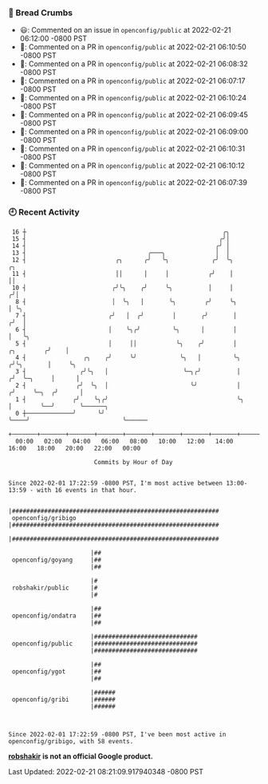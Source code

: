 ### 🍞 Bread Crumbs

 * 😃: Commented on an issue in `openconfig/public` at 2022-02-21 06:12:00 -0800 PST
 * 💬: Commented on a PR in  `openconfig/public` at 2022-02-21 06:10:50 -0800 PST
 * 💬: Commented on a PR in  `openconfig/public` at 2022-02-21 06:08:32 -0800 PST
 * 💬: Commented on a PR in  `openconfig/public` at 2022-02-21 06:07:17 -0800 PST
 * 💬: Commented on a PR in  `openconfig/public` at 2022-02-21 06:10:24 -0800 PST
 * 💬: Commented on a PR in  `openconfig/public` at 2022-02-21 06:09:45 -0800 PST
 * 💬: Commented on a PR in  `openconfig/public` at 2022-02-21 06:09:00 -0800 PST
 * 💬: Commented on a PR in  `openconfig/public` at 2022-02-21 06:10:31 -0800 PST
 * 💬: Commented on a PR in  `openconfig/public` at 2022-02-21 06:10:12 -0800 PST
 * 💬: Commented on a PR in  `openconfig/public` at 2022-02-21 06:07:39 -0800 PST

### 🕘 Recent Activity
```
 16 ┼                                                       ╭╮
 15 ┤                                                      ╭╯│
 14 ┤                                                     ╭╯ │
 13 ┤                                  ╭───╮              │  │
 12 ┤                         ╭╮      ╭╯   ╰╮            ╭╯  ╰╮                       ╭╮
 11 ┤                         ││      │     │           ╭╯    │                       ││
 10 ┤                        ╭╯╰╮    ╭╯     ╰╮          │     │                      ╭╯│
  8 ┤                        │  ╰╮   │       ╰╮        ╭╯     ╰╮                     │ ╰╮
  7 ┤                       ╭╯   │  ╭╯        │       ╭╯       │                    ╭╯  │
  6 ┤                       │    ╰╮╭╯         ╰╮      │        │                    │   ╰╮
  5 ┤                       │     ││           ╰╮    ╭╯        │         ╭╮        ╭╯    │
  4 ┤                ╭╮    ╭╯     ╰╯            ╰╮   │         ╰╮       ╭╯╰╮       │     ╰╮
  3 ┤               ╭╯╰╮   │                     ╰─╮╭╯          │      ╭╯  ╰─╮     │      │
  2 ┤              ╭╯  ╰╮  │                       ╰╯           │     ╭╯     ╰─╮  ╭╯      │
  1 ┤             ╭╯    ╰╮╭╯                                    ╰╮    │        ╰──╯       ╰──────╮
  0 ┼─────────────╯      ╰╯                                      ╰────╯                          ╰──────
    +───────+───────+───────+───────+───────+───────+───────+───────+───────+───────+───────+───────+────
  00:00   02:00   04:00   06:00   08:00   10:00   12:00   14:00   16:00   18:00   20:00   22:00   00:00   

						Commits by Hour of Day


Since 2022-02-01 17:22:59 -0800 PST, I'm most active between 13:00-13:59 - with 16 events in that hour.

```



```
                       |##########################################################
 openconfig/gribigo    |##########################################################
                       |##########################################################

                       |##
 openconfig/goyang     |##
                       |##

                       |#
 robshakir/public      |#
                       |#

                       |##
 openconfig/ondatra    |##
                       |##

                       |#############################
 openconfig/public     |#############################
                       |#############################

                       |##
 openconfig/ygot       |##
                       |##

                       |######
 openconfig/gribi      |######
                       |######



Since 2022-02-01 17:22:59 -0800 PST, I've been most active in openconfig/gribigo, with 58 events.

```
**[robshakir](mailto:robjs@google.com) is not an official Google product.**  


Last Updated: 2022-02-21 08:21:09.917940348 -0800 PST
